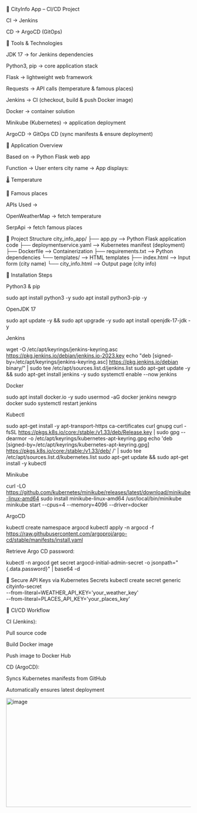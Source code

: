 🚀 CityInfo App – CI/CD Project

CI → Jenkins

CD → ArgoCD (GitOps)

🔹 Tools & Technologies

JDK 17 → for Jenkins dependencies

Python3, pip → core application stack

Flask → lightweight web framework

Requests → API calls (temperature & famous places)

Jenkins → CI (checkout, build & push Docker image)

Docker → container solution

Minikube (Kubernetes) → application deployment

ArgoCD → GitOps CD (sync manifests & ensure deployment)

🔹 Application Overview

Based on → Python Flask web app

Function → User enters city name → App displays:

🌡️ Temperature

📍 Famous places

APIs Used →

OpenWeatherMap → fetch temperature

SerpApi → fetch famous places

🔹 Project Structure
city_info_app/
├── app.py                  --> Python Flask application code
├── deploymentservice.yaml  --> Kubernetes manifest (deployment)
├── Dockerfile              --> Containerization
├── requirements.txt        --> Python dependencies
└── templates/              --> HTML templates
    ├── index.html          --> Input form (city name)
    └── city_info.html      --> Output page (city info)

🔹 Installation Steps

Python3 & pip

sudo apt install python3 -y
sudo apt install python3-pip -y


OpenJDK 17

sudo apt update -y && sudo apt upgrade -y
sudo apt install openjdk-17-jdk -y


Jenkins

wget -O /etc/apt/keyrings/jenkins-keyring.asc https://pkg.jenkins.io/debian/jenkins.io-2023.key
echo "deb [signed-by=/etc/apt/keyrings/jenkins-keyring.asc] https://pkg.jenkins.io/debian binary/" | sudo tee /etc/apt/sources.list.d/jenkins.list
sudo apt-get update -y && sudo apt-get install jenkins -y
sudo systemctl enable --now jenkins


Docker

sudo apt install docker.io -y
sudo usermod -aG docker jenkins
newgrp docker
sudo systemctl restart jenkins


Kubectl

sudo apt-get install -y apt-transport-https ca-certificates curl gnupg
curl -fsSL https://pkgs.k8s.io/core:/stable:/v1.33/deb/Release.key | sudo gpg --dearmor -o /etc/apt/keyrings/kubernetes-apt-keyring.gpg
echo 'deb [signed-by=/etc/apt/keyrings/kubernetes-apt-keyring.gpg] https://pkgs.k8s.io/core:/stable:/v1.33/deb/ /' | sudo tee /etc/apt/sources.list.d/kubernetes.list
sudo apt-get update && sudo apt-get install -y kubectl


Minikube

curl -LO https://github.com/kubernetes/minikube/releases/latest/download/minikube-linux-amd64
sudo install minikube-linux-amd64 /usr/local/bin/minikube
minikube start --cpus=4 --memory=4096 --driver=docker


ArgoCD

kubectl create namespace argocd
kubectl apply -n argocd -f https://raw.githubusercontent.com/argoproj/argo-cd/stable/manifests/install.yaml


Retrieve Argo CD password:

kubectl -n argocd get secret argocd-initial-admin-secret -o jsonpath="{.data.password}" | base64 -d

🔹 Secure API Keys via Kubernetes Secrets
kubectl create secret generic cityinfo-secret \
  --from-literal=WEATHER_API_KEY='your_weather_key' \
  --from-literal=PLACES_API_KEY='your_places_key'

🔹 CI/CD Workflow

CI (Jenkins):

Pull source code

Build Docker image

Push image to Docker Hub

CD (ArgoCD):

Syncs Kubernetes manifests from GitHub

Automatically ensures latest deployment

<img width="747" height="298" alt="image" src="https://github.com/user-attachments/assets/0fd0cbc3-3213-433d-8a55-21db386cd43c" />

